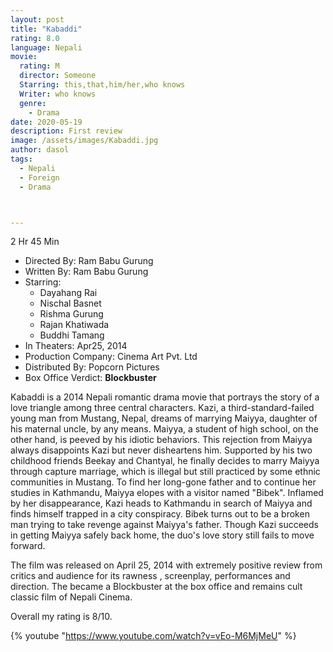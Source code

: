```yaml
---
layout: post
title: "Kabaddi"
rating: 8.0
language: Nepali
movie:
  rating: M
  director: Someone
  Starring: this,that,him/her,who knows
  Writer: who knows
  genre: 
    - Drama
date: 2020-05-19
description: First review
image: /assets/images/Kabaddi.jpg
author: dasol
tags:
  - Nepali
  - Foreign
  - Drama



---
```


2 Hr 45 Min

- Directed By: Ram Babu Gurung
- Written By: Ram Babu Gurung
- Starring:
  - Dayahang Rai
  - Nischal Basnet
  - Rishma Gurung
  - Rajan Khatiwada
  - Buddhi Tamang
- In Theaters: Apr25, 2014 
- Production Company: Cinema Art Pvt. Ltd
- Distributed By: Popcorn Pictures
- Box Office Verdict: **Blockbuster**

Kabaddi is a 2014 Nepali romantic drama movie that portrays the story of a love triangle among three central characters. Kazi, a third-standard-failed young man from Mustang, Nepal, dreams of marrying Maiyya, daughter of his maternal uncle, by any means. Maiyya, a student of high school, on the other hand, is peeved by his idiotic behaviors. This rejection from Maiyya always disappoints Kazi but never disheartens him. Supported by his two childhood friends Beekay and Chantyal, he finally decides to marry Maiyya through capture marriage, which is illegal but still practiced by some ethnic communities in Mustang. To find her long-gone father and to continue her studies in Kathmandu, Maiyya elopes with a visitor named "Bibek". Inflamed by her disappearance, Kazi heads to Kathmandu in search of Maiyya and finds himself trapped in a city conspiracy. Bibek turns out to be a broken man trying to take revenge against Maiyya's father. Though Kazi succeeds in getting Maiyya safely back home, the duo's love story still fails to move forward.

The film was released on April 25, 2014 with extremely positive review from critics and audience for its rawness , screenplay, performances and direction. The became a Blockbuster at the box office and remains cult classic film of Nepali Cinema.

Overall my rating is 8/10. 

{% youtube "https://www.youtube.com/watch?v=vEo-M6MjMeU" %}
